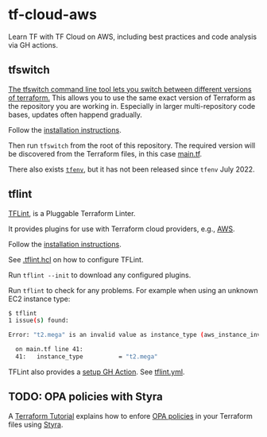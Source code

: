 # tf-cloud-aws

Learn TF with TF Cloud on AWS, including best practices and code analysis via
GH actions.

## tfswitch

[The tfswitch command line tool lets you switch between different versions of terraform.](https://tfswitch.warrensbox.com/)
This allows you to use the same exact version of Terraform as the repository you are working in.
Especially in larger multi-repository code bases, updates often happend gradually.

Follow the [installation instructions](https://tfswitch.warrensbox.com/Install/).

Then run `tfswitch` from the root of this repository.
The required version will be discovered from the Terraform files, in this case [main.tf](main.tf).

There also exists [`tfenv`](https://github.com/tfutils/tfenv), but it has not been released since `tfenv` July 2022.

## tflint

[TFLint](https://github.com/terraform-linters/tflint), is a Pluggable Terraform Linter.

It provides plugins for use with Terraform cloud providers, e.g., [AWS](https://github.com/terraform-linters/tflint-ruleset-aws).

Follow the [installation instructions](https://github.com/terraform-linters/tflint?tab=readme-ov-file#installation).

See [.tflint.hcl](.tflint.hcl) on how to configure TFLint.

Run `tflint --init` to download any configured plugins.

Run `tflint` to check for any problems. For example when using an unknown EC2 instance type:

```sh
$ tflint
1 issue(s) found:

Error: "t2.mega" is an invalid value as instance_type (aws_instance_invalid_type)

  on main.tf line 41:
  41:   instance_type          = "t2.mega"
```

TFLint also provides a [setup GH Action](https://github.com/terraform-linters/setup-tflint).
See [tflint.yml](.github/workflows/tflint.yml).

## TODO: OPA policies with Styra

A [Terraform Tutorial](https://developer.hashicorp.com/terraform/tutorials/automation/validation-enforcement)
explains how to enfore
[OPA policies](https://www.openpolicyagent.org/docs/latest/policy-language/)
in your Terraform files using
[Styra](https://signup.styra.com/).
